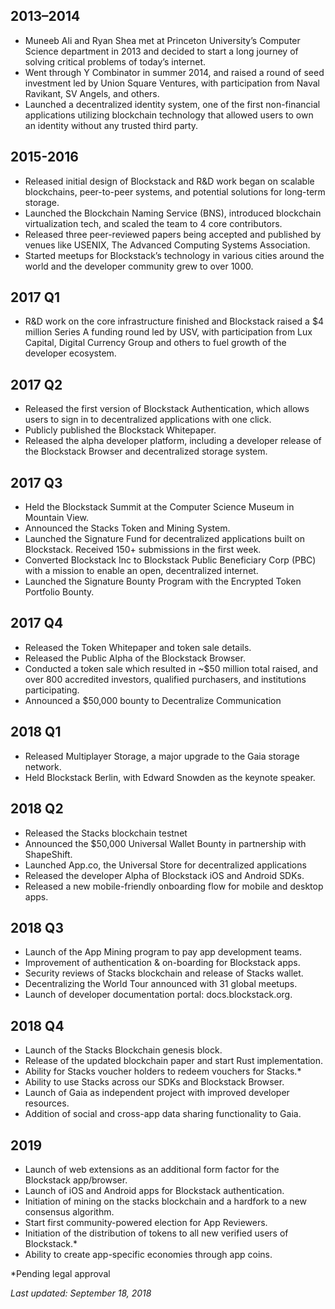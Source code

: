 ## 2013–2014

- Muneeb Ali and Ryan Shea met at Princeton University’s Computer Science department in 2013 and decided to start a long journey of solving critical problems of today’s internet.
- Went through Y Combinator in summer 2014, and raised a round of seed investment led by Union Square Ventures, with participation from Naval Ravikant, SV Angels, and others.
- Launched a decentralized identity system, one of the first non-financial applications utilizing blockchain technology that allowed users to own an identity without any trusted third party.

## 2015-2016

- Released initial design of Blockstack and R&D work began on scalable blockchains, peer-to-peer systems, and potential solutions for long-term storage.
- Launched the Blockchain Naming Service (BNS), introduced blockchain virtualization tech, and scaled the team to 4 core contributors.
- Released three peer-reviewed papers being accepted and published by venues like USENIX, The Advanced Computing Systems Association.
- Started meetups for Blockstack’s technology in various cities around the world and the developer community grew to over 1000.

## 2017 Q1

- R&D work on the core infrastructure finished and Blockstack raised a $4 million Series A funding round led by USV, with participation from Lux Capital, Digital Currency Group and others to fuel growth of the developer ecosystem.

## 2017 Q2

- Released the first version of Blockstack Authentication, which allows users to sign in to decentralized applications with one click.
- Publicly published the Blockstack Whitepaper.
- Released the alpha developer platform, including a developer release of the Blockstack Browser and decentralized storage system.

## 2017 Q3

- Held the Blockstack Summit at the Computer Science Museum in Mountain View.
- Announced the Stacks Token and Mining System.
- Launched the Signature Fund for decentralized applications built on Blockstack. Received 150+ submissions in the first week.
- Converted Blockstack Inc to Blockstack Public Beneficiary Corp (PBC) with a mission to enable an open, decentralized internet.
- Launched the Signature Bounty Program with the Encrypted Token Portfolio Bounty.

## 2017 Q4

- Released the Token Whitepaper and token sale details.
- Released the Public Alpha of the Blockstack Browser.
- Conducted a token sale which resulted in ~$50 million total raised, and over 800 accredited investors, qualified purchasers, and institutions participating.
- Announced a $50,000 bounty to Decentralize Communication

## 2018 Q1

- Released Multiplayer Storage, a major upgrade to the Gaia storage network.
- Held Blockstack Berlin, with Edward Snowden as the keynote speaker.

## 2018 Q2

- Released the Stacks blockchain testnet
- Announced the $50,000 Universal Wallet Bounty in partnership with ShapeShift.
- Launched App.co, the Universal Store for decentralized applications
- Released the developer Alpha of Blockstack iOS and Android SDKs.
- Released a new mobile-friendly onboarding flow for mobile and desktop apps.

## 2018 Q3

- Launch of the App Mining program to pay app development teams.
- Improvement of authentication & on-boarding for Blockstack apps.
- Security reviews of Stacks blockchain and release of Stacks wallet.
- Decentralizing the World Tour announced with 31 global meetups.
- Launch of developer documentation portal: docs.blockstack.org.

## 2018 Q4

- Launch of the Stacks Blockchain genesis block.
- Release of the updated blockchain paper and start Rust implementation.
- Ability for Stacks voucher holders to redeem vouchers for Stacks.\*
- Ability to use Stacks across our SDKs and Blockstack Browser.
- Launch of Gaia as independent project with improved developer resources.
- Addition of social and cross-app data sharing functionality to Gaia.

## 2019

- Launch of web extensions as an additional form factor for the Blockstack app/browser.
- Launch of iOS and Android apps for Blockstack authentication.
- Initiation of mining on the stacks blockchain and a hardfork to a new consensus algorithm.
- Start first community-powered election for App Reviewers.
- Initiation of the distribution of tokens to all new verified users of Blockstack.\*
- Ability to create app-specific economies through app coins.

\*Pending legal approval

_Last updated: September 18, 2018_
